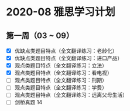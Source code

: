 # 2020-08 雅思学习计划

## 第一周（03 ~ 09） 

  - [x] 优缺点类题目特点（全文翻译练习：老龄化）
  - [x] 优缺点类题目特点（全文翻译练习：进口产品）
  - [x] 观点类题目特点（全文翻译练习：立法）
  - [x] 观点类题目特点（全文翻译练习：看电视）
  - [ ] 观点类题目特点（全文翻译练习：刑期）
  - [ ] 观点类题目特点（全文翻译练习：学费）
  - [ ] 观点类题目特点（全文翻译练习：远离父母生活）
  - [ ] 剑桥真题 14